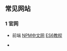 ## 常见网站







###  1 官网
- 前端
[NPM中文网](http://caibaojian.com/npm/)
[ES6教程](http://caibaojian.com/es6/)



-